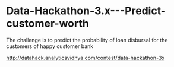 # Data-Hackathon-3.x---Predict-customer-worth
The challenge is to predict the probability of loan disbursal for the customers of happy customer bank

http://datahack.analyticsvidhya.com/contest/data-hackathon-3x
